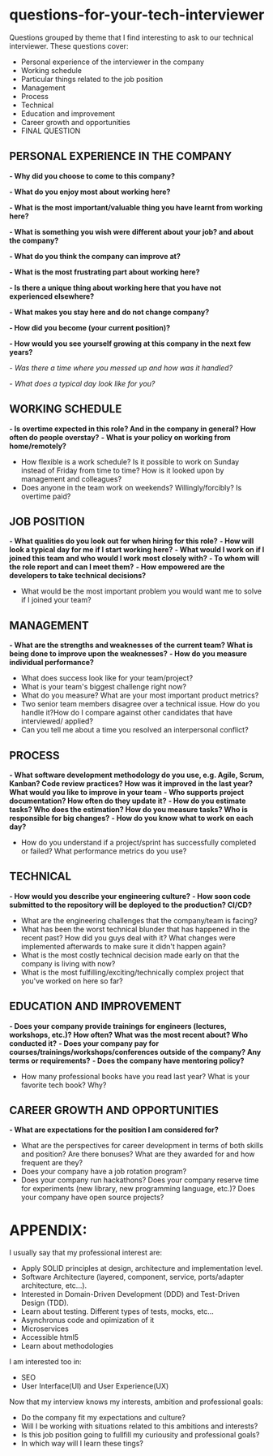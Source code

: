 # questions-for-your-tech-interviewer
Questions grouped by theme that I find interesting to ask to our technical interviewer.
These questions cover:
- Personal experience of the interviewer in the company
- Working schedule
- Particular things related to the job position
- Management
- Process
- Technical 
- Education and improvement
- Career growth and opportunities
- FINAL QUESTION


## PERSONAL EXPERIENCE IN THE COMPANY
**- Why did you choose to come to this company?**

**- What do you enjoy most about working here?**

**- What is the most important/valuable thing you have learnt from working here?**

**- What is something you wish were different about your job? and about the company?**

**- What do you think the company can improve at?**

**- What is the most frustrating part about working here?**

**- Is there a unique thing about working here that you have not experienced elsewhere?**

**- What makes you stay here and do not change company?**

**- How did you become (your current position)?**

**- How would you see yourself growing at this company in the next few years?**

*- Was there a time where you messed up and how was it handled?*

*- What does a typical day look like for you?*


## WORKING SCHEDULE
**- Is overtime expected in this role? And in the company in general? How often do people overstay?**
**- What is your policy on working from home/remotely?**
- How flexible is a work schedule? Is it possible to work on Sunday instead of Friday from time to time? How is it looked upon by management and colleagues?
- Does anyone in the team work on weekends? Willingly/forcibly? Is overtime paid?


## JOB POSITION
**- What qualities do you look out for when hiring for this role?**
**- How will look a typical day for me if I start working here?**
**- What would I work on if I joined this team and who would I work most closely with?**
**- To whom will the role report and can I meet them?**
**- How empowered are the developers to take technical decisions?**
- What would be the most important problem you would want me to solve if I joined your team?


## MANAGEMENT
**- What are the strengths and weaknesses of the current team? What is being done to improve upon the weaknesses?**
**- How do you measure individual performance?**
- What does success look like for your team/project?
- What is your team's biggest challenge right now?
- What do you measure? What are your most important product metrics?
- Two senior team members disagree over a technical issue. How do you handle it?How do I compare against other candidates that have interviewed/ applied?
- Can you tell me about a time you resolved an interpersonal conflict?


## PROCESS
**- What software development methodology do you use, e.g. Agile, Scrum, Kanban? Code review practices? How was it improved in the last year? What would you like to improve in your team**
**- Who supports project documentation? How often do they update it?**
**- How do you estimate tasks? Who does the estimation? How do you measure tasks? Who is responsible for big changes?**
**- How do you know what to work on each day?**
- How do you understand if a project/sprint has successfully completed or failed? What performance metrics do you use?


## TECHNICAL
**- How would you describe your engineering culture?**
**- How soon code submitted to the repository will be deployed to the production? CI/CD?**
- What are the engineering challenges that the company/team is facing?
- What has been the worst technical blunder that has happened in the recent past? How did you guys deal with it? What changes were implemented afterwards to make sure it didn't happen again?
- What is the most costly technical decision made early on that the company is living with now?
- What is the most fulfilling/exciting/technically complex project that you've worked on here so far?


## EDUCATION AND IMPROVEMENT
**- Does your company provide trainings for engineers (lectures, workshops, etc.)? How often? What was the most recent about? Who conducted it?**
**- Does your company pay for courses/trainings/workshops/conferences outside of the company? Any terms or requirements?**
**- Does the company have mentoring policy?**
- How many professional books have you read last year? What is your favorite tech book? Why?


## CAREER GROWTH AND OPPORTUNITIES
**- What are expectations for the position I am considered for?**
- What are the perspectives for career development in terms of both skills and position? Are there bonuses? What are they awarded for and how frequent are they?
- Does your company have a job rotation program?
- Does your company run hackathons? Does your company reserve time for experiments (new library, new programming language, etc.)? Does your company have open source projects?


# APPENDIX:
I usually say that my professional interest are:

- Apply SOLID principles at design, architecture and implementation level.
- Software Architecture (layered, component, service, ports/adapter architecture, etc...).
- Interested in Domain-Driven Development (DDD) and Test-Driven Design (TDD).
- Learn about testing. Different types of tests, mocks, etc...
- Asynchronus code and opimization of it
- Microservices
- Accessible html5
- Learn about methodologies

I am interested too in:
- SEO
- User Interface(UI) and User Experience(UX)

Now that my interview knows my interests, ambition and professional goals:
- Do the company fit my expectations and culture?
- Will I be working with situations related to this ambitions and interests?
- Is this job position going to fullfill my curiousity and professional goals?
- In which way will I learn these tings?


